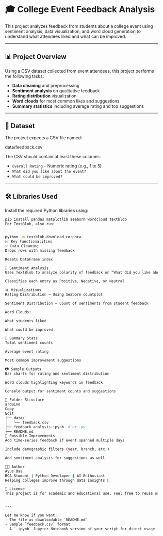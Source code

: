  # 🎓 College Event Feedback Analysis

This project analyzes feedback from students about a college event using sentiment analysis, data visualization, and word cloud generation to understand what attendees liked and what can be improved.

---

## 📊 Project Overview

Using a CSV dataset collected from event attendees, this project performs the following tasks:

- **Data cleaning** and preprocessing
- **Sentiment analysis** on qualitative feedback
- **Rating distribution** visualization
- **Word clouds** for most common likes and suggestions
- **Summary statistics** including average rating and top suggestions

---

## 📁 Dataset

The project expects a CSV file named:

data/feedback.csv



The CSV should contain at least these columns:
- `Overall Rating` – Numeric rating (e.g., 1 to 5)
- `What did you like about the event?`
- `What could be improved?`

---

## 🛠️ Libraries Used

Install the required Python libraries using:

```bash
pip install pandas matplotlib seaborn wordcloud textblob
For TextBlob, also run:


python -m textblob.download_corpora
📈 Key Functionalities
✅ Data Cleaning
Drops rows with missing feedback

Resets DataFrame index

💬 Sentiment Analysis
Uses TextBlob to analyze polarity of feedback on “What did you like about the event?”

Classifies each entry as Positive, Negative, or Neutral

📊 Visualizations
Rating Distribution – Using Seaborn countplot

Sentiment Distribution – Count of sentiments from student feedback

Word Clouds:

What students liked

What could be improved

📌 Summary Stats
Total sentiment counts

Average event rating

Most common improvement suggestions

📷 Sample Outputs
Bar charts for rating and sentiment distribution

Word clouds highlighting keywords in feedback

Console output for sentiment counts and suggestions

📂 Folder Structure
arduino
Copy
Edit
├── data/
│   └── feedback.csv
├── feedback_analysis.ipynb  # or .py
├── README.md
🧠 Possible Improvements
Add time-series feedback if event spanned multiple days

Include demographic filters (year, branch, etc.)

Add sentiment analysis for suggestions as well

👨‍💻 Author
Ayus Das
BCA Student | Python Developer | AI Enthusiast
Helping colleges improve through data insights 🚀

📄 License
This project is for academic and educational use. Feel free to reuse or modify it with credit.


---

Let me know if you want:
- The file as downloadable `README.md`
- Sample `feedback.csv` format
- A `.ipynb` Jupyter Notebook version of your script for direct usage in VS Code or Google Colab
